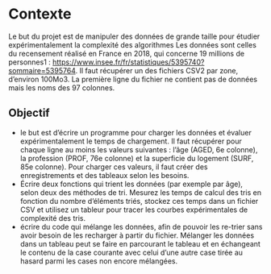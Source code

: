 # Contexte

Le but du projet est de manipuler des données de grande taille pour étudier expérimentalement la complexité des algorithmes Les données sont celles du recensement réalisé en France en 2018, 
qui concerne 19 millions de personnes1 : https://www.insee.fr/fr/statistiques/5395740?sommaire=5395764. 
Il faut récupérer un des fichiers CSV2 par zone, d’environ 100Mo3. La première ligne du fichier ne contient pas de données mais les noms des 97 colonnes. 

## Objectif 

* le but est d’écrire un programme pour charger les données et évaluer expérimentalement le temps de chargement.
Il faut récupérer pour chaque ligne au moins les valeurs suivantes : l’âge (AGED, 6e colonne), la profession (PROF, 76e colonne) et la superficie du logement (SURF, 85e colonne).
 Pour charger ces valeurs, il faut créer des enregistrements et des tableaux selon les besoins.
* Écrire deux fonctions qui trient les données (par exemple par âge), selon deux des méthodes de tri.
 Mesurez les temps de calcul des tris en fonction du nombre d’éléments triés, stockez ces temps dans un fichier CSV et utilisez un tableur pour tracer les courbes expérimentales de complexité des tris.
* écrire du code qui mélange les données, afin de pouvoir les re-trier sans avoir besoin de les recharger à partir du fichier. Mélanger les données dans un tableau peut se faire en parcourant le tableau et en échangeant le contenu de la case courante avec celui d’une autre case tirée au hasard parmi les cases non encore mélangées.  
